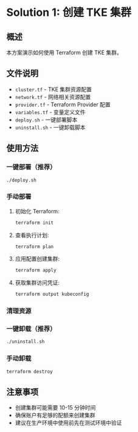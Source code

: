 # Solution 1: 创建 TKE 集群

## 概述

本方案演示如何使用 Terraform 创建 TKE 集群。

## 文件说明

- `cluster.tf` - TKE 集群资源配置
- `network.tf` - 网络相关资源配置
- `provider.tf` - Terraform Provider 配置
- `variables.tf` - 变量定义文件
- `deploy.sh` - 一键部署脚本
- `uninstall.sh` - 一键卸载脚本

## 使用方法

### 一键部署（推荐）
```bash
./deploy.sh
```

### 手动部署
1. 初始化 Terraform:
   ```bash
   terraform init
   ```

2. 查看执行计划:
   ```bash
   terraform plan
   ```

3. 应用配置创建集群:
   ```bash
   terraform apply
   ```

4. 获取集群访问凭证:
   ```bash
   terraform output kubeconfig
   ```

### 清理资源

### 一键卸载（推荐）
```bash
./uninstall.sh
```

### 手动卸载
```bash
terraform destroy
```

## 注意事项

- 创建集群可能需要 10-15 分钟时间
- 确保账户有足够的配额来创建集群
- 建议在生产环境中使用前先在测试环境中验证

